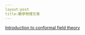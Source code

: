 ```yaml
---
layout:post
title:數學物理文章
---
```

[Introduction to conformal field theory](https://ericntunctu.github.io/)
